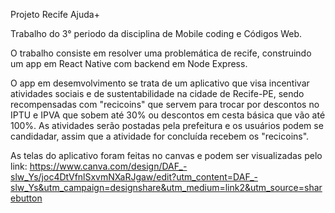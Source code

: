 Projeto Recife Ajuda+

Trabalho do 3° periodo da disciplina de Mobile coding e Códigos Web.

O trabalho consiste em resolver uma problemática de recife, construindo um app
em React Native com backend em Node Express.

O app em desemvolvimento se trata de um aplicativo que visa incentivar
atividades sociais e de sustentabilidade na cidade de Recife-PE,
sendo recompensadas com "recicoins" que servem para trocar por
descontos no IPTU e IPVA que sobem até 30% ou descontos em cesta básica que vão até 100%.
As atividades serão postadas pela prefeitura e os usuários podem se candidadar, assim que 
a atividade for concluída recebem os "recicoins".

As telas do aplicativo foram feitas no canvas e podem ser visualizadas pelo link:
https://www.canva.com/design/DAF_-slw_Ys/joc4DtVfnlSxvmNXaRJgaw/edit?utm_content=DAF_-slw_Ys&utm_campaign=designshare&utm_medium=link2&utm_source=sharebutton
